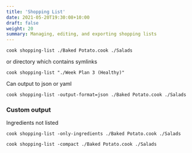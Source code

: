 ```yaml
---
title: 'Shopping List'
date: 2021-05-20T19:30:08+10:00
draft: false
weight: 20
summary: Managing, editing, and exporting shopping lists
---
```




```
cook shopping-list ./Baked Potato.cook ./Salads
```

or directory which contains symlinks

```
cook shopping-list "./Week Plan 3 (Healthy)"
```

Can output to json or yaml

```
cook shopping-list -output-format=json ./Baked Potato.cook ./Salads
```

### Custom output

Ingredients not listed

```
cook shopping-list -only-ingredients ./Baked Potato.cook ./Salads
```



```
cook shopping-list -compact ./Baked Potato.cook ./Salads
```
